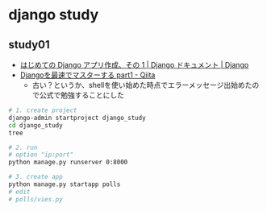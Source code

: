 # django study

## study01

- [はじめての Django アプリ作成、その 1 \| Django ドキュメント \| Django](https://docs.djangoproject.com/ja/3.0/intro/tutorial01/)
- [Djangoを最速でマスターする part1 \- Qiita](https://qiita.com/gragragrao/items/373057783ba8856124f3)
  - 古い？というか、shellを使い始めた時点でエラーメッセージ出始めたので公式で勉強することにした

```bash
# 1. create project
django-admin startproject django_study
cd django_study
tree

# 2. run
# option "ip:port"
python manage.py runserver 0:8000

# 3. create app
python manage.py startapp polls
# edit
# polls/vies.py
```

